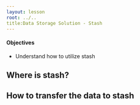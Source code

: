 ```yaml
---
layout: lesson
root: ../..
title:Data Storage Solution - Stash 
---
```

<div class="objectives" markdown="1">

#### Objectives
*   Understand how to utilize stash  
</div>

<h2> Where is stash? </h2> 

<h2> How to transfer the data to stash </h2> 


